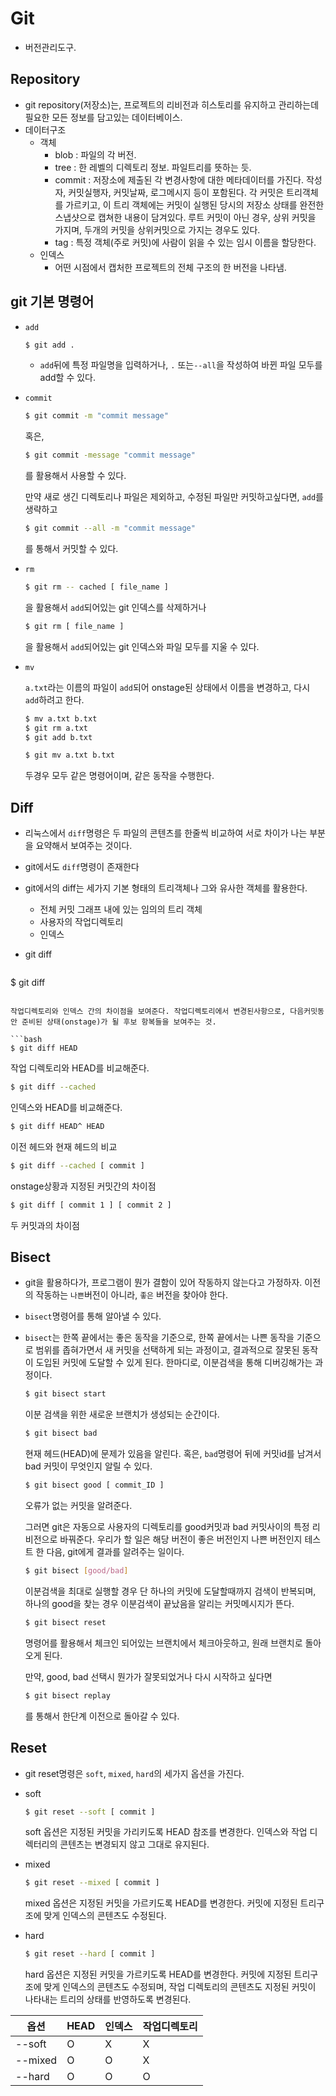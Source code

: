 # Git

- 버전관리도구.



## Repository

- git repository(저장소)는, 프로젝트의 리비전과 히스토리를 유지하고 관리하는데 필요한 모든 정보를 담고있는 데이터베이스.
- 데이터구조
  - 객체
    - blob : 파일의 각 버전.
    - tree : 한 레벨의 디렉토리 정보. 파일트리를 뜻하는 듯.
    - commit : 저장소에 제출된 각 변경사항에 대한 메타데이터를 가진다. 작성자, 커밋실행자, 커밋날짜, 로그메시지 등이 포함된다. 각 커밋은 트리객체를 가르키고, 이 트리 객체에는 커밋이 실행된 당시의 저장소 상태를 완전한 스냅샷으로 캡쳐한 내용이 담겨있다. 루트 커밋이 아닌 경우, 상위 커밋을 가지며, 두개의 커밋을 상위커밋으로 가지는 경우도 있다.
    - tag : 특정 객체(주로 커밋)에 사람이 읽을 수 있는 임시 이름을 할당한다.
  - 인덱스 
    - 어떤 시점에서 캡처한 프로젝트의 전체 구조의 한 버전을 나타냄.



## git 기본 명령어

- `add`

  ```bash
  $ git add .
  ```

  - `add`뒤에 특정 파일명을 입력하거나, `.` 또는`--all`을 작성하여 바뀐 파일 모두를 add할 수 있다.

- `commit`

  ```bash
  $ git commit -m "commit message"
  ```
  
  혹은, 
  
  ```bash
  $ git commit -message "commit message"
  ```
  
  를 활용해서 사용할 수 있다.
  
  만약 새로 생긴 디렉토리나 파일은 제외하고, 수정된 파일만 커밋하고싶다면, `add`를 생략하고
  
  ```bash
  $ git commit --all -m "commit message"
  ```
  
  를 통해서 커밋할 수 있다.
  
- `rm`

  ```bash
  $ git rm -- cached [ file_name ] 
  ```

  을 활용해서 `add`되어있는 git 인덱스를 삭제하거나

  ```bash
  $ git rm [ file_name ]
  ```

  을 활용해서 `add`되어있는 git 인덱스와 파일 모두를 지울 수 있다.

- `mv` 

  `a.txt`라는 이름의 파일이 `add`되어 onstage된 상태에서 이름을 변경하고, 다시 `add`하려고 한다.

  ```bash
  $ mv a.txt b.txt
  $ git rm a.txt
  $ git add b.txt
  ```

  ```bash
  $ git mv a.txt b.txt
  ```

  두경우 모두 같은 명령어이며, 같은 동작을 수행한다.



## Diff

- 리눅스에서 `diff`명령은 두 파일의 콘텐츠를 한줄씩 비교하여 서로 차이가 나는 부분을 요약해서 보여주는 것이다. 

- git에서도 `diff`명령이 존재한다

- git에서의 diff는 세가지 기본 형태의 트리객체나 그와 유사한 객체를 활용한다.

  - 전체 커밋 그래프 내에 있는 임의의 트리 객체
  - 사용자의 작업디렉토리
  - 인덱스

- git diff
  
  
  ```bash
$ git diff
  ```

  작업디렉토리와 인덱스 간의 차이점을 보여준다. 작업디렉토리에서 변경된사항으로, 다음커밋동안 준비된 상태(onstage)가 될 후보 항복들을 보여주는 것.
  
  ```bash
$ git diff HEAD
  ```

  작업 디렉토리와 HEAD를 비교해준다.
  
  ```bash
$ git diff --cached
  ```

  인덱스와 HEAD를 비교해준다.
  
  ```bash
$ git diff HEAD^ HEAD
  ```

  이전 헤드와 현재 헤드의 비교
  
  ```bash
  $ git diff --cached [ commit ]
  ```
  
  onstage상황과 지정된 커밋간의 차이점
  
  ```bash
  $ git diff [ commit 1 ] [ commit 2 ]
  ```
  
  두 커밋과의 차이점



## Bisect

- git을 활용하다가, 프로그램이 뭔가 결함이 있어 작동하지 않는다고 가정하자. 이전의 작동하는 `나쁜`버전이 아니라, `좋은` 버전을 찾아야 한다.

- `bisect`명령어를 통해 알아낼 수 있다.

- `bisect`는 한쪽 끝에서는 좋은 동작을 기준으로, 한쪽 끝에서는 나쁜 동작을 기준으로 범위를 좁혀가면서 새 커밋을 선택하게 되는 과정이고, 결과적으로 잘못된 동작이 도입된 커밋에 도달할 수 있게 된다. 한마디로, 이분검색을 통해 디버깅해가는 과정이다.

  ```bash
  $ git bisect start
  ```

  이분 검색을 위한 새로운 브랜치가 생성되는 순간이다.

  ```bash
  $ git bisect bad
  ```

  현재 헤드(HEAD)에 문제가 있음을 알린다. 혹은, `bad`명령어 뒤에 커밋id를 남겨서 bad 커밋이 무엇인지 알릴 수 있다.

  ```bash
  $ git bisect good [ commit_ID ]
  ```

  오류가 없는 커밋을 알려준다.

  그러면 git은 자동으로 사용자의 디렉토리를 good커밋과 bad 커밋사이의 특정 리비전으로 바꿔준다. 우리가 할 일은 해당 버전이 좋은 버전인지 나쁜 버전인지 테스트 한 다음, git에게 결과를 알려주는 일이다.

  ```bash
  $ git bisect [good/bad]
  ```

  이분검색을 최대로 실행할 경우 단 하나의 커밋에 도달할때까지 검색이 반복되며, 하나의 good을 찾는 경우 이분검색이 끝났음을 알리는 커밋메시지가 뜬다.

  ```bash
  $ git bisect reset
  ```

  명령어를 활용해서 체크인 되어있는 브랜치에서 체크아웃하고, 원래 브랜치로 돌아오게 된다.

  만약, good, bad 선택시 뭔가가 잘못되었거나 다시 시작하고 싶다면

  ```bash
  $ git bisect replay
  ```

  를 통해서 한단계 이전으로 돌아갈 수 있다.



## Reset

- git reset명령은 `soft`, `mixed`, `hard`의 세가지 옵션을 가진다.

- soft

  ```bash
  $ git reset --soft [ commit ]
  ```

  soft 옵션은 지정된 커밋을 가리키도록 HEAD 참조를 변경한다. 인덱스와 작업 디렉터리의 콘텐츠는 변경되지 않고 그대로 유지된다.

- mixed

  ```bash
  $ git reset --mixed [ commit ]
  ```

  mixed 옵션은 지정된 커밋을 가르키도록 HEAD를 변경한다. 커밋에 지정된 트리구조에 맞게 인덱스의 콘텐츠도 수정된다.

- hard

  ```bash
  $ git reset --hard [ commit ]
  ```

  hard 옵션은 지정된 커밋을 가르키도록 HEAD를 변경한다. 커밋에 지정된 트리구조에 맞게 인덱스의 콘텐츠도 수정되며, 작업 디렉토리의 콘텐츠도 지정된 커밋이 나타내는 트리의 상태를 반영하도록 변경된다.

| 옵션   | HEAD | 인덱스 | 작업디렉토리 |
| ------ | ---- | ------ | ------------ |
| --soft | O | X | X |
|--mixed|O|O|X|
|--hard|O|O|O|